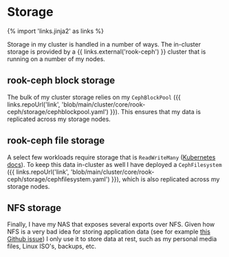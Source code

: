# Storage

{% import 'links.jinja2' as links %}

Storage in my cluster is handled in a number of ways.
The in-cluster storage is provided by a {{ links.external('rook-ceph') }} cluster that is running on a number of my nodes.

## rook-ceph block storage

The bulk of my cluster storage relies on my `CephBlockPool` ({{ links.repoUrl('link', 'blob/main/cluster/core/rook-ceph/storage/cephblockpool.yaml') }}). This ensures that my data is replicated across my storage nodes.

## rook-ceph file storage

A select few workloads require storage that is `ReadWriteMany` ([Kubernetes docs](https://kubernetes.io/docs/concepts/storage/persistent-volumes/#access-modes)). To keep this data in-cluster as well I have deployed a `CephFilesystem` ({{ links.repoUrl('link', 'blob/main/cluster/core/rook-ceph/storage/cephfilesystem.yaml') }}), which is also replicated across my storage nodes.

## NFS storage

Finally, I have my NAS that exposes several exports over NFS. Given how NFS is a very bad idea for storing application data (see for example [this Github issue](https://github.com/Sonarr/Sonarr/issues/1886)) I only use it to store data at rest, such as my personal media files, Linux ISO's, backups, etc.
